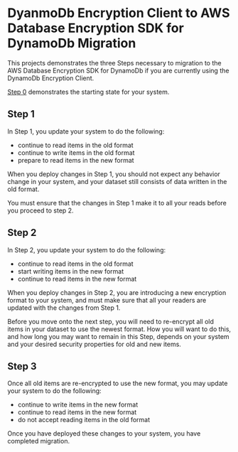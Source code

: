 # DyanmoDb Encryption Client to AWS Database Encryption SDK for DynamoDb Migration

This projects demonstrates the three Steps necessary to migration to the AWS Database Encryption SDK for DynamoDb
if you are currently using the DynamoDb Encryption Client.

[Step 0](./ddbec/README.md) demonstrates the starting state for your system.

## Step 1

In Step 1, you update your system to do the following:

- continue to read items in the old format
- continue to write items in the old format
- prepare to read items in the new format

When you deploy changes in Step 1, you should not expect any behavior change in your system,
and your dataset still consists of data written in the old format.

You must ensure that the changes in Step 1 make it to all your reads before you proceed to step 2.

## Step 2

In Step 2, you update your system to do the following:

- continue to read items in the old format
- start writing items in the new format
- continue to read items in the new format

When you deploy changes in Step 2, you are introducing a new encryption format to your system,
and must make sure that all your readers are updated with the changes from Step 1.

Before you move onto the next step, you will need to re-encrypt all old items in your dataset
to use the newest format. How you will want to do this, and how long you may want to remain in this Step,
depends on your system and your desired security properties for old and new items.

## Step 3

Once all old items are re-encrypted to use the new format,
you may update your system to do the following:

- continue to write items in the new format
- continue to read items in the new format
- do not accept reading items in the old format

Once you have deployed these changes to your system, you have completed migration.

